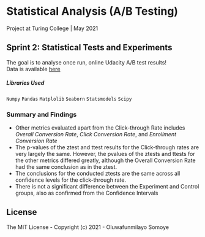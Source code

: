 # Statistical Analysis (A/B Testing) 
Project at Turing College | May 2021

## Sprint 2: Statistical Tests and Experiments
The goal is to analyse once run, online Udacity A/B test results! <br/>
Data is available [here](https://docs.google.com/spreadsheets/d/1Mu5u9GrybDdska-ljPXyBjTpdZIUev_6i7t4LRDfXM8/edit#gid=0)

##### Libraries Used
``` Numpy ```
``` Pandas ```
``` Matplolib ```
``` Seaborn ```
``` Statsmodels ```
``` Scipy ```

### Summary and Findings
*   Other metrics evaluated apart from the Click-through Rate includes *Overall Conversion Rate*, *Click Conversion Rate*, and *Enrollment Conversion Rate*
*   The p-values of the ztest and ttest results for the Click-through rates are very largely the same. However, the pvalues of the ztests and ttests for the other metrics differed greatly, although the Overall Conversion Rate had the same conclusion as in the ztest.
*   The conclusions for the conducted ztests are the same across all confidence levels for the click-through rate.
*   There is not a significant difference between the Experiment and Control groups, also as confirmed from the Confidence Intervals

## License
The MIT License - Copyright (c) 2021 - Oluwafunmilayo Somoye
